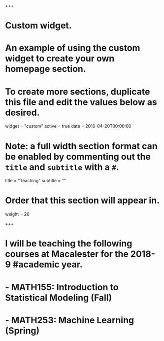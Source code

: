+++
# Custom widget.
# An example of using the custom widget to create your own homepage section.
# To create more sections, duplicate this file and edit the values below as desired.
widget = "custom"
active = true
date = 2016-04-20T00:00:00

# Note: a full width section format can be enabled by commenting out the `title` and `subtitle` with a `#`.
title = "Teaching"
subtitle = ""

# Order that this section will appear in.
weight = 20

+++

# I will be teaching the following courses at Macalester for the 2018-9 #academic year.
# 
# - MATH155: Introduction to Statistical Modeling (Fall)
# - MATH253: Machine Learning (Spring)
